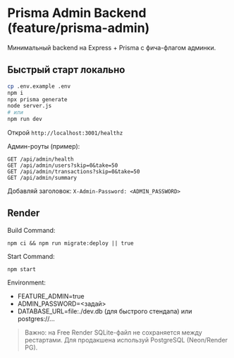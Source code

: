 # Prisma Admin Backend (feature/prisma-admin)

Минимальный backend на Express + Prisma с фича-флагом админки.

## Быстрый старт локально
```bash
cp .env.example .env
npm i
npx prisma generate
node server.js
# или
npm run dev
```
Открой `http://localhost:3001/healthz`

Админ-роуты (пример):
```
GET /api/admin/health
GET /api/admin/users?skip=0&take=50
GET /api/admin/transactions?skip=0&take=50
GET /api/admin/summary
```
Добавляй заголовок:
`X-Admin-Password: <ADMIN_PASSWORD>`

## Render
Build Command:
```
npm ci && npm run migrate:deploy || true
```
Start Command:
```
npm start
```
Environment:
- FEATURE_ADMIN=true
- ADMIN_PASSWORD=<задай>
- DATABASE_URL=file:./dev.db (для быстрого стендапа) или postgres://...

> Важно: на Free Render SQLite-файл не сохраняется между рестартами. Для продакшена используй PostgreSQL (Neon/Render PG).
